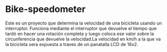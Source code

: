 # Bike-speedometer
Este es un proyecto que determina la velocidad de una bicicleta usando un interruptor. Funciona mediante el interruptor que devuelve el tiempo que tardó en hacer una rotación completa y luego coloca ese valor sobre la circunferencia que devuelve la velocidad.La velocidad en km/h a la que va la bicicleta sera expuesta a traves de un panatalla LCD de 16x2.
